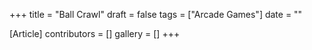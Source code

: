 +++
title = "Ball Crawl"
draft = false
tags = ["Arcade Games"]
date = ""

[Article]
contributors = []
gallery = []
+++